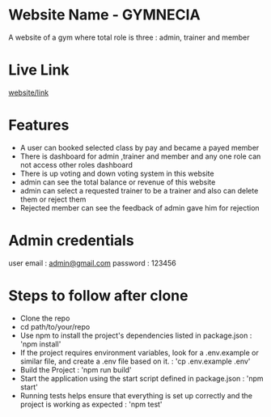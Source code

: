 
# Website Name - GYMNECIA

A website of a gym where total role is three : admin, trainer and member


# Live Link

[website/link](https://fitness-tracker-e7f1d.web.app)

# Features

- A user can booked selected class by pay and became a payed member
- There is dashboard for admin ,trainer and member and any one role can not access other roles dashboard 
- There is up voting and down voting system in this website
- admin can see the total balance or revenue of this website
- admin can select a requested trainer to be a trainer and also can delete them or reject them
- Rejected member can see the feedback of admin gave him for rejection


# Admin credentials

user email : admin@gmail.com
password : 123456

# Steps to follow after clone


- Clone the repo
- cd path/to/your/repo
- Use npm  to install the project's dependencies listed in package.json  :  'npm install'
- If the project requires environment variables, look for a .env.example or similar file, and create a .env file based on it.  :  'cp .env.example .env'
- Build the Project :  'npm run build'
- Start the application using the start script defined in package.json  :  'npm start'
- Running tests helps ensure that everything is set up correctly and the project is working as expected  :  'npm test'








